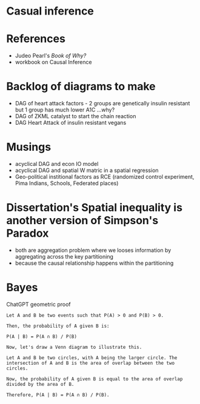 # Casual inference

# References

- Judeo Pearl's *Book of Why?*
- workbook on Causal Inference

# Backlog of diagrams to make

- DAG of heart attack factors - 2 groups are genetically insulin resistant but 1 group has much lower A1C ...why?
- DAG of ZKML catalyst to start the chain reaction
- DAG Heart Attack of insulin resistant vegans

# Musings

- acyclical DAG and econ IO model
- acyclical DAG and spatial W matric in a spatial regression
- Geo-political institional factors as RCE (randomized control experiment, Pima Indians, Schools, Federated places)

# Dissertation's Spatial inequality is another version of Simpson's Paradox 

- both are aggregation problem where we looses information by aggregating across the key partitioning 
- because the causal relationship happens within the partitioning


# Bayes

ChatGPT geometric proof

```
Let A and B be two events such that P(A) > 0 and P(B) > 0.

Then, the probability of A given B is:

P(A | B) = P(A ∩ B) / P(B)

Now, let's draw a Venn diagram to illustrate this.

Let A and B be two circles, with A being the larger circle. The intersection of A and B is the area of overlap between the two circles.

Now, the probability of A given B is equal to the area of overlap divided by the area of B.

Therefore, P(A | B) = P(A ∩ B) / P(B).
```
